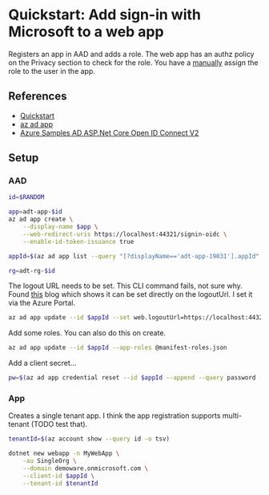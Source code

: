 # Quickstart: Add sign-in with Microsoft to a web app

Registers an app in AAD and adds a role. The web app has an authz policy on the Privacy section to check for the role. You have a [manually](https://docs.microsoft.com/en-us/azure/active-directory/develop/howto-add-app-roles-in-azure-ad-apps#assign-users-and-groups-to-roles) assign the role to the user in the app.

## References

* [Quickstart](https://docs.microsoft.com/en-us/azure/active-directory/develop/web-app-quickstart?pivots=devlang-aspnet-core)
* [az ad app](https://docs.microsoft.com/en-us/cli/azure/ad/app?view=azure-cli-latest)
* [Azure Samples AD ASP.Net Core Open ID Connect V2](https://github.com/Azure-Samples/active-directory-aspnetcore-webapp-openidconnect-v2)

## Setup

### AAD

```sh
id=$RANDOM

app=adt-app-$id
az ad app create \
    --display-name $app \
    --web-redirect-uris https://localhost:44321/signin-oidc \
    --enable-id-token-issuance true

appId=$(az ad app list --query "[?displayName=='adt-app-19031'].appId" -o tsv)

rg=adt-rg-$id
```

The logout URL needs to be set. This CLI command fails, not sure why. Found [this](https://damienbod.com/2020/06/22/using-azure-cli-to-create-azure-app-registrations/) blog which shows it can be set directly on the logoutUrl. I set it via the Azure Portal.

```sh
az ad app update --id $appId --set web.logoutUrl=https://localhost:44321/signout-oidc2
```

Add some roles. You can also do this on create.

```sh
az ad app update --id $appId --app-roles @manifest-roles.json
```

Add a client secret...

```sh
pw=$(az ad app credential reset --id $appId --append --query password -o tsv)
```

### App

Creates a single tenant app. I think the app registration supports multi-tenant (TODO test that).

```sh
tenantId=$(az account show --query id -o tsv)

dotnet new webapp -n MyWebApp \
    -au SingleOrg \
    --domain demoware.onmicrosoft.com \
    --client-id $appId \
    --tenant-id $tenantId
```
